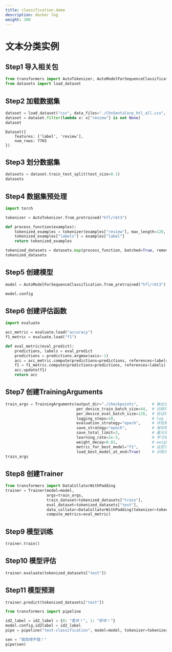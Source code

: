 ```yaml
---
title: classification_demo
description: docker log
weight: 300
---
```

# 文本分类实例

## Step1 导入相关包


```python
from transformers import AutoTokenizer, AutoModelForSequenceClassification, Trainer, TrainingArguments
from datasets import load_dataset
```

## Step2 加载数据集


```python
dataset = load_dataset("csv", data_files="./ChnSentiCorp_htl_all.csv", split="train")
dataset = dataset.filter(lambda x: x["review"] is not None)
dataset
```




    Dataset({
        features: ['label', 'review'],
        num_rows: 7765
    })



## Step3 划分数据集


```python
datasets = dataset.train_test_split(test_size=0.1)
datasets
```

## Step4 数据集预处理


```python
import torch

tokenizer = AutoTokenizer.from_pretrained("hfl/rbt3")

def process_function(examples):
    tokenized_examples = tokenizer(examples["review"], max_length=128, truncation=True)
    tokenized_examples["labels"] = examples["label"]
    return tokenized_examples

tokenized_datasets = datasets.map(process_function, batched=True, remove_columns=datasets["train"].column_names)
tokenized_datasets
```

## Step5 创建模型


```python
model = AutoModelForSequenceClassification.from_pretrained("hfl/rbt3")
```


```python
model.config
```

## Step6 创建评估函数


```python
import evaluate

acc_metric = evaluate.load("accuracy")
f1_metric = evaluate.load("f1")
```


```python
def eval_metric(eval_predict):
    predictions, labels = eval_predict
    predictions = predictions.argmax(axis=-1)
    acc = acc_metric.compute(predictions=predictions, references=labels)
    f1 = f1_metric.compute(predictions=predictions, references=labels)
    acc.update(f1)
    return acc
```

## Step7 创建TrainingArguments


```python
train_args = TrainingArguments(output_dir="./checkpoints",      # 输出文件夹
                               per_device_train_batch_size=64,  # 训练时的batch_size
                               per_device_eval_batch_size=128,  # 验证时的batch_size
                               logging_steps=10,                # log 打印的频率
                               evaluation_strategy="epoch",     # 评估策略
                               save_strategy="epoch",           # 保存策略
                               save_total_limit=3,              # 最大保存数
                               learning_rate=2e-5,              # 学习率
                               weight_decay=0.01,               # weight_decay
                               metric_for_best_model="f1",      # 设定评估指标
                               load_best_model_at_end=True)     # 训练完成后加载最优模型
train_args
```

## Step8 创建Trainer


```python
from transformers import DataCollatorWithPadding
trainer = Trainer(model=model, 
                  args=train_args, 
                  train_dataset=tokenized_datasets["train"], 
                  eval_dataset=tokenized_datasets["test"], 
                  data_collator=DataCollatorWithPadding(tokenizer=tokenizer),
                  compute_metrics=eval_metric)
```

## Step9 模型训练


```python
trainer.train()
```

## Step10 模型评估


```python
trainer.evaluate(tokenized_datasets["test"])
```

## Step11 模型预测


```python
trainer.predict(tokenized_datasets["test"])
```


```python
from transformers import pipeline

id2_label = id2_label = {0: "差评！", 1: "好评！"}
model.config.id2label = id2_label
pipe = pipeline("text-classification", model=model, tokenizer=tokenizer, device=0)
```


```python
sen = "我觉得不错！"
pipe(sen)
```


```python

```

